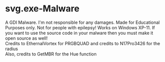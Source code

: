 # svg.exe-Malware
A GDI Malware. I'm not responsible for any damages. Made for Educational Purposes only. Not for people with epilepsy! Works on Windows XP-11. If you want to use the source code in your malware then you must make it open source as well!
<br>Credits to EthernalVortex for PRGBQUAD and credits to N17Pro3426 for the radius
<br>Also, credits to GetMBR for the Hue function

